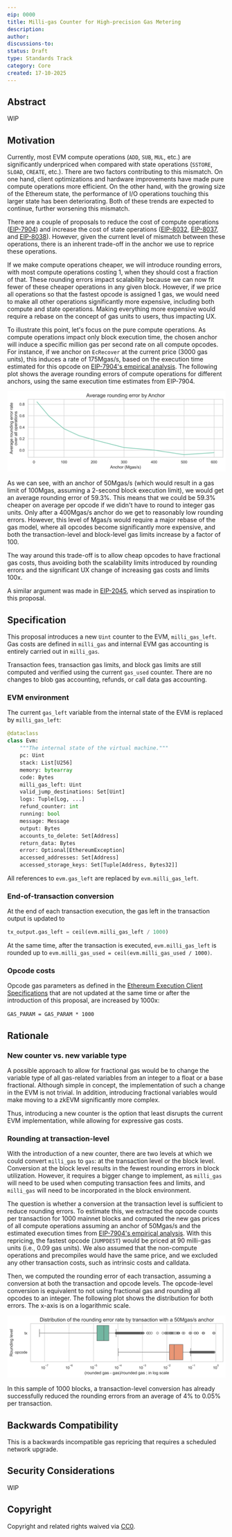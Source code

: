 ```yaml
---
eip: 0000
title: Milli-gas Counter for High-precision Gas Metering
description: 
author: 
discussions-to: 
status: Draft
type: Standards Track
category: Core
created: 17-10-2025
---
```


## Abstract

WIP

## Motivation

Currently, most EVM compute operations (`ADD`, `SUB`, `MUL`, etc.) are significantly underpriced when compared with state operations (`SSTORE`, `SLOAD`, `CREATE`, etc.). There are two factors contributing to this mismatch. On one hand, client optimizations and hardware improvements have made pure compute operations more efficient. On the other hand, with the growing size of the Ethereum state, the performance of I/O operations touching this larger state has been deteriorating. Both of these trends are expected to continue, further worsening this mismatch.

There are a couple of proposals to reduce the cost of compute operations ([EIP-7904](./eip-7904.md)) and increase the cost of state operations ([EIP-8032](./eip-8032.md), [EIP-8037](./eip-8037.md), and [EIP-8038](./eip-8038.md)). However, given the current level of mismatch between these operations, there is an inherent trade-off in the anchor we use to reprice these operations.

If we make compute operations cheaper, we will introduce rounding errors, with most compute operations costing 1, when they should cost a fraction of that. These rounding errors impact scalability because we can now fit fewer of these cheaper operations in any given block. However, if we price all operations so that the fastest opcode is assigned 1 gas, we would need to make all other operations significantly more expensive, including both compute and state operations. Making everything more expensive would require a rebase on the concept of gas units to users, thus impacting UX.

To illustrate this point, let's focus on the pure compute operations. As compute operations impact only block execution time, the chosen anchor will induce a specific million gas per second rate on all compute opcodes. For instance, if we anchor on `EcRecover` at the current price (3000 gas units), this induces a rate of 175Mgas/s, based on the execution time estimated for this opcode on [EIP-7904's empirical analysis](../assets/eip-7904/gas-cost-estimator-report.pdf). The following plot shows the average rounding errors of compute operations for different anchors, using the same execution time estimates from EIP-7904.

![round_error_by_anchor](../assets/eip-0000/round_error_by_anchor.png)

As we can see, with an anchor of 50Mgas/s (which would result in a gas limit of 100Mgas, assuming a 2-second block execution limit), we would get an average rounding error of 59.3%. This means that we could be 59.3% cheaper on average per opcode if we didn't have to round to integer gas units. Only after a 400Mgas/s anchor do we get to reasonably low rounding errors. However, this level of Mgas/s would require a major rebase of the gas model, where all opcodes become significantly more expensive, and both the transaction-level and block-level gas limits increase by a factor of 100.

The way around this trade-off is to allow cheap opcodes to have fractional gas costs, thus avoiding both the scalability limits introduced by rounding errors and the significant UX change of increasing gas costs and limits 100x.

A similar argument was made in [EIP-2045](./eip-2045.md), which served as inspiration to this proposal.

## Specification

This proposal introduces a new `Uint` counter to the EVM, `milli_gas_left`. Gas costs are defined in `milli_gas` and internal EVM gas accounting is entirely carried out in `milli_gas`.

Transaction fees, transaction gas limits, and block gas limits are still computed and verified using the current `gas_used` counter. There are no changes to blob gas accounting, refunds, or call data gas accounting.

### EVM environment

The current `gas_left` variable from the internal state of the EVM is replaced by `milli_gas_left`:

```python
@dataclass
class Evm:
    """The internal state of the virtual machine."""
    pc: Uint
    stack: List[U256]
    memory: bytearray
    code: Bytes
    milli_gas_left: Uint
    valid_jump_destinations: Set[Uint]
    logs: Tuple[Log, ...]
    refund_counter: int
    running: bool
    message: Message
    output: Bytes
    accounts_to_delete: Set[Address]
    return_data: Bytes
    error: Optional[EthereumException]
    accessed_addresses: Set[Address]
    accessed_storage_keys: Set[Tuple[Address, Bytes32]]
```

All references to `evm.gas_left` are replaced by `evm.milli_gas_left`.

### End-of-transaction conversion

At the end of each transaction execution, the gas left in the transaction output is updated to

```python
tx_output.gas_left = ceil(evm.milli_gas_left / 1000)
```

At the same time, after the transaction is executed, `evm.milli_gas_left` is rounded up to `evm.milli_gas_used = ceil(evm.milli_gas_used / 1000)`.

### Opcode costs

Opcode gas parameters as defined in the [Ethereum Execution Client Specifications](https://github.com/ethereum/execution-specs/blob/forks/osaka/src/ethereum/forks/osaka/vm/gas.py) that are not updated at the same time or after the introduction of this proposal, are increased by 1000x:

`GAS_PARAM = GAS_PARAM * 1000`

## Rationale

### New counter vs. new variable type

A possible approach to allow for fractional gas would be to change the variable type of all gas-related variables from an integer to a float or a base fractional. Although simple in concept, the implementation of such a change in the EVM is not trivial. In addition, introducing fractional variables would make moving to a zkEVM significantly more complex.

Thus, introducing a new counter is the option that least disrupts the current EVM implementation, while allowing for expressive gas costs.

### Rounding at transaction-level

With the introduction of a new counter, there are two levels at which we could convert `milli_gas` to `gas`: at the transaction level or the block level. Conversion at the block level results in the fewest rounding errors in block utilization. However, it requires a bigger change to implement, as `milli_gas` will need to be used when computing transaction fees and limits, and `milli_gas` will need to be incorporated in the block environment.

The question is whether a conversion at the transaction level is sufficient to reduce rounding errors. To estimate this, we extracted the opcode counts per transaction for 1000 mainnet blocks and computed the new gas prices of all compute operations assuming an anchor of 50Mgas/s and the estimated execution times from [EIP-7904's empirical analysis](../assets/eip-7904/gas-cost-estimator-report.pdf). With this repricing, the fastest opcode (`JUMPDEST`) would be priced at 90 milli-gas units (i.e., 0.09 gas units). We also assumed that the non-compute operations and precompiles would have the same price, and we excluded any other transaction costs, such as intrinsic costs and calldata.

Then, we computed the rounding error of each transaction, assuming a conversion at both the transaction and opcode levels. The opcode-level conversion is equivalent to not using fractional gas and rounding all opcodes to an integer. The following plot shows the distribution for both errors. The x-axis is on a logarithmic scale.

![round_error_by_anchor](../assets/eip-0000/round_err_tx.png)

In this sample of 1000 blocks, a transaction-level conversion has already successfully reduced the rounding errors from an average of 4% to 0.05% per transaction.

## Backwards Compatibility

This is a backwards incompatible gas repricing that requires a scheduled network upgrade.

## Security Considerations

WIP

## Copyright

Copyright and related rights waived via [CC0](../LICENSE.md).
